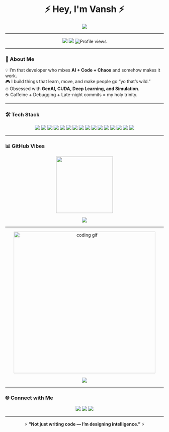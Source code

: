 <!-- 🚀 Vansh-Bhadana GitHub Profile README 🚀 -->


<h1 align="center">⚡  Hey, I'm Vansh  ⚡</h1>

<p align="center">
  <img src="https://readme-typing-svg.herokuapp.com?font=Fira+Code&size=28&duration=3000&pause=800&color=00FFFF&center=true&vCenter=true&width=700&lines=AI+Engineer+%7C+GenAI+Dev+%7C+Simulation+Creator;Making+Machines+Think+%26+Look+Cool;Turning+Ideas+into+Reality+💥;Debugging+like+it's+a+lifestyle+😎"/>
</p>

---

<p align="center">
  <a href="https://github.com/VANSH-BHADANA"><img src="https://img.shields.io/github/followers/VANSH-BHADANA?label=Follow&style=social"></a>
  <a href="https://twitter.com/intent/follow?screen_name=VANSH-BHADANA"><img src="https://img.shields.io/twitter/follow/VANSH-BHADANA?style=social"></a>
  <img src="https://komarev.com/ghpvc/?username=VANSH-BHADANA&style=flat-square&color=brightgreen" alt="Profile views"/>
</p>

---

### 🧠 About Me  
💡 I’m that developer who mixes **AI + Code + Chaos** and somehow makes it work.  
🎮 I build things that learn, move, and make people go “yo that’s wild.”  
🔥 Obsessed with **GenAI, CUDA, Deep Learning, and Simulation**.  
☕ Caffeine + Debugging + Late-night commits = my holy trinity.  

---

### 🛠️ Tech Stack  

<p align="center">
  <!-- Core -->
  <img src="https://img.shields.io/badge/Python-3776AB?style=for-the-badge&logo=python&logoColor=ffde57"/>
  <img src="https://img.shields.io/badge/C++-00599C?style=for-the-badge&logo=c%2B%2B&logoColor=white"/>
  <img src="https://img.shields.io/badge/Java-ED8B00?style=for-the-badge&logo=openjdk&logoColor=white"/>

  <!-- Web -->
  <img src="https://img.shields.io/badge/HTML5-E34F26?style=for-the-badge&logo=html5&logoColor=white"/>
  <img src="https://img.shields.io/badge/CSS3-1572B6?style=for-the-badge&logo=css3&logoColor=white"/>
  <img src="https://img.shields.io/badge/JavaScript-F7DF1E?style=for-the-badge&logo=javascript&logoColor=black"/>
  <img src="https://img.shields.io/badge/Flask-000000?style=for-the-badge&logo=flask&logoColor=white"/>

  <!-- AI/ML -->
  <img src="https://img.shields.io/badge/TensorFlow-FF6F00?style=for-the-badge&logo=tensorflow&logoColor=white"/>
  <img src="https://img.shields.io/badge/NumPy-013243?style=for-the-badge&logo=numpy&logoColor=white"/>
  <img src="https://img.shields.io/badge/Pandas-150458?style=for-the-badge&logo=pandas&logoColor=white"/>
  <img src="https://img.shields.io/badge/Matplotlib-11557C?style=for-the-badge&logo=plotly&logoColor=white"/>
  <img src="https://img.shields.io/badge/Seaborn-4EABAB?style=for-the-badge&logoColor=white"/>

  <!-- GPU / Simulation -->
  <img src="https://img.shields.io/badge/CUDA-76B900?style=for-the-badge&logo=nvidia&logoColor=white"/>
  <img src="https://img.shields.io/badge/OpenGL-5586A4?style=for-the-badge&logo=opengl&logoColor=white"/>
  <img src="https://img.shields.io/badge/Unity-100000?style=for-the-badge&logo=unity&logoColor=white"/>
  <img src="https://img.shields.io/badge/SQLite-07405E?style=for-the-badge&logo=sqlite&logoColor=white"/>
</p>

---

### 📊 GitHub Vibes  

<p align="center">
  <img src="https://github-readme-stats.vercel.app/api?username=VANSH-BHADANA&show_icons=true&theme=tokyonight&hide_border=true&bg_color=0d1117" height="180em"/>

<p align="center">
  <img src="https://github-readme-activity-graph.vercel.app/graph?username=VANSH-BHADANA&bg_color=0d1117&color=00ffff&line=00ffff&point=ffffff&area=true&hide_border=true"/>
</p>

---



<p align="center">
  <img src="https://media.giphy.com/media/qgQUggAC3Pfv687qPC/giphy.gif" width="450px" alt="coding gif">
</p>

<p align="center">
  <img src="https://readme-typing-svg.herokuapp.com?font=Fira+Code&weight=600&size=22&duration=3000&pause=1000&color=00FFD1&center=true&vCenter=true&width=550&lines=Learning+AI,+Mastering+Life;Making+Cool+Things+Since+Day+One;Eat.+Code.+Repeat.+🔥;Code+Never+Lies,+Comments+Do.😉"/>
</p>

---

### 🌐 Connect with Me  
<p align="center">
  <a href="https://linkedin.com/in/vansh-bhadana"><img src="https://img.shields.io/badge/LinkedIn-Vansh%20Bhadana-blue?style=for-the-badge&logo=linkedin"></a>
  <a href="mailto:vanshbhadana@gmail.com"><img src="https://img.shields.io/badge/Email-Contact%20Me-red?style=for-the-badge&logo=gmail"></a>
  <a href="https://github.com/VANSH-BHADANA"><img src="https://img.shields.io/badge/GitHub-Vansh%20Bhadana-black?style=for-the-badge&logo=github"></a>
</p>

---


</p>

<p align="center">
  ⚡ <b>“Not just writing code — I’m designing intelligence.”</b> ⚡  
</p>
